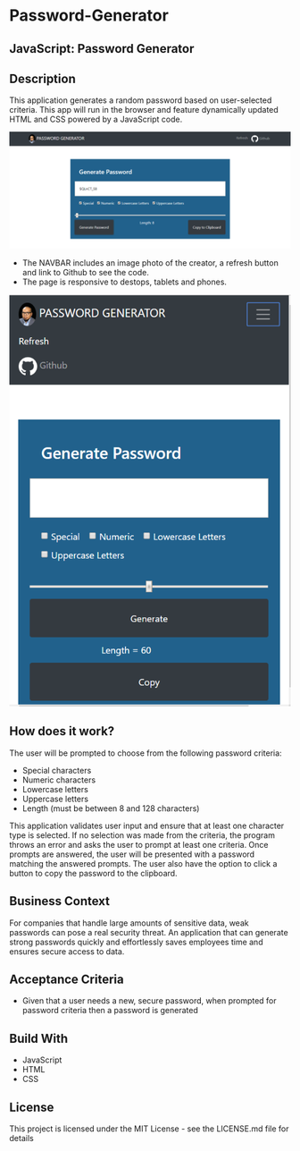 # Password-Generator

## JavaScript: Password Generator

## Description
This application generates a random password based on user-selected criteria. This app will run in the browser and feature dynamically updated HTML and CSS powered by a JavaScript code.

![](sample.PNG)

 * The NAVBAR includes an image photo of the creator, a refresh button and link to Github to see the code.
 * The page is responsive to destops, tablets and phones. 

![](responsive.PNG)

## How does it work?

The user will be prompted to choose from the following password criteria:
 
 * Special characters 
 * Numeric characters
 * Lowercase letters
 * Uppercase letters
 * Length (must be between 8 and 128 characters)

This application validates user input and ensure that at least one character type is selected. If no selection was made 
from the criteria, the program throws an error and asks the user to prompt at least one criteria.
Once prompts are answered, the user will be presented with a password matching the answered prompts. 
The user also have the option to click a button to copy the password to the clipboard.

## Business Context
For companies that handle large amounts of sensitive data, weak passwords can pose a real security threat. An application that can generate strong passwords quickly and effortlessly saves employees time and ensures secure access to data.

## Acceptance Criteria
 * Given that a user needs a new, secure password,
 when prompted for password criteria
 then a password is generated

## Build With
* JavaScript
* HTML
* CSS

## License
This project is licensed under the MIT License - see the LICENSE.md file for details
